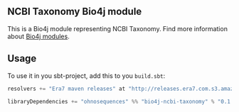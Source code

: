 ## NCBI Taxonomy Bio4j module

This is a Bio4j module representing NCBI Taxonomy. Find more information about [Bio4j modules](https://github.com/bio4j/bio4j-modules).

## Usage

To use it in you sbt-project, add this to you `build.sbt`:

```scala
resolvers += "Era7 maven releases" at "http://releases.era7.com.s3.amazonaws.com"

libraryDependencies += "ohnosequences" %% "bio4j-ncbi-taxonomy" % "0.1.0"
```
